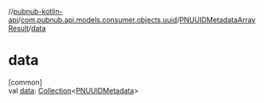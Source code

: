 //[pubnub-kotlin-api](../../../index.md)/[com.pubnub.api.models.consumer.objects.uuid](../index.md)/[PNUUIDMetadataArrayResult](index.md)/[data](data.md)

# data

[common]\
val [data](data.md): [Collection](https://kotlinlang.org/api/latest/jvm/stdlib/kotlin.collections/-collection/index.html)&lt;[PNUUIDMetadata](../-p-n-u-u-i-d-metadata/index.md)&gt;
